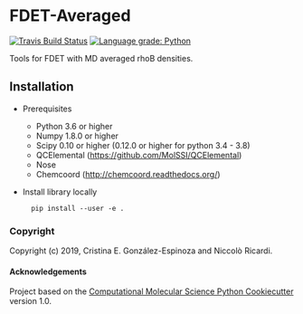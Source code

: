 FDET-Averaged
==============================
[//]: # (Badges)
[![Travis Build Status](https://travis-ci.org/crisely09/fdeta.svg?branch=master)](https://travis-ci.org/crisely09/fdeta)
[![Language grade: Python](https://img.shields.io/lgtm/grade/python/g/crisely09/fdeta.svg?logo=lgtm&logoWidth=18)](https://lgtm.com/projects/g/crisely09/fdeta/context:python)

Tools for FDET with MD averaged rhoB densities.

Installation
------------

* Prerequisites
    - Python 3.6 or higher
    - Numpy 1.8.0 or higher
    - Scipy 0.10 or higher (0.12.0 or higher for python 3.4 - 3.8)
    - QCElemental (https://github.com/MolSSI/QCElemental)
    - Nose
    - Chemcoord (http://chemcoord.readthedocs.org/)

* Install library locally

        pip install --user -e .

### Copyright

Copyright (c) 2019, Cristina E. González-Espinoza and Niccolò Ricardi.

#### Acknowledgements
 
Project based on the 
[Computational Molecular Science Python Cookiecutter](https://github.com/molssi/cookiecutter-cms) version 1.0.
